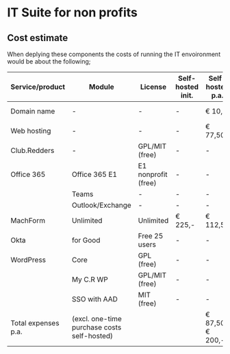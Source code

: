 # IT Suite for non profits

## Cost estimate

When deplying these components the costs of running the IT envoironment would be about the following;

| Service/product | Module | License | Self-hosted init. | Self-hosted p.a. | SAAS p.a. |
| --- | --- | --- | --- | --- | --- |
| Domain name | - | - | - | € 10,- | € 10,- |
| Web hosting | - | - | - | € 77,50 | - |
| Club.Redders | - | GPL/MIT (free) | - | - | > ~ € 120,- |
| Office 365 | Office 365 E1 | E1 nonprofit (free) | - | - | € 0,- |
| | Teams | - | - | - | - |
| | Outlook/Exchange | - | - | - | - |
| MachForm | Unlimited | Unlimited | € 225,- | € 112,50 | € 270,- |
| Okta | for Good | Free 25 users | - | - | € 0,- |
| WordPress | Core | GPL (free) | - | - | € 400,- |
| | My C.R WP | GPL/MIT (free) | - | - | - |
| | SSO with AAD | MIT (free) | - | - | - |
| Total expenses p.a. | (excl. one-time purchase costs self-hosted) ||| € 87,50 / € 200,- | > € 800,- |